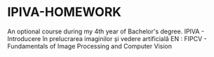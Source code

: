 # IPIVA-HOMEWORK

An optional course during my 4th year of Bachelor's degree.
IPIVA - Introducere în prelucrarea imaginilor și vedere artificială
EN : FIPCV - Fundamentals of Image Processing and Computer Vision
